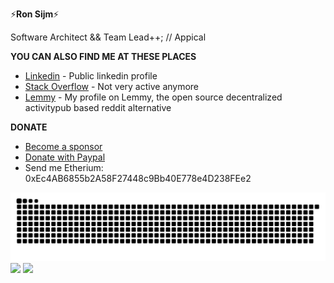 ⚡**Ron Sijm**⚡

Software Architect && Team Lead++; // Appical

**YOU CAN ALSO FIND ME AT THESE PLACES**

- [Linkedin](https://www.linkedin.com/in/ronsijm/) - Public linkedin profile
- [Stack Overflow](https://stackoverflow.com/users/919324/ron-sijm) - Not very active anymore
- [Lemmy](https://programming.dev/u/RonSijm) - My profile on Lemmy, the open source decentralized activitypub based reddit alternative

**DONATE**

- [Become a sponsor](https://github.com/sponsors/RonSijm)
- [Donate with Paypal](https://www.paypal.com/donate/?business=CMUF5X42HP22A)
- Send me Etherium: 0xEc4AB6855b2A58F27448c9Bb40E778e4D238FEe2

<img src="https://raw.githubusercontent.com/RonSijm/RonSijm/output/github-snake-dark.svg?palette=github-dark">

<img src="https://github-profile-trophy.vercel.app/?username=RonSijm&theme=onedark&column=-1">

<img src="https://github-readme-stats.vercel.app/api?username=RonSijm&count_private=true&show_icons=true&theme=radical">
